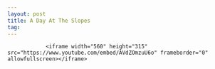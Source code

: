 ```yaml
---
layout: post
title: A Day At The Slopes
tag: 
---
```



                <iframe width="560" height="315" src="https://www.youtube.com/embed/AVdZOmzuU6o" frameborder="0" allowfullscreen></iframe>
            
